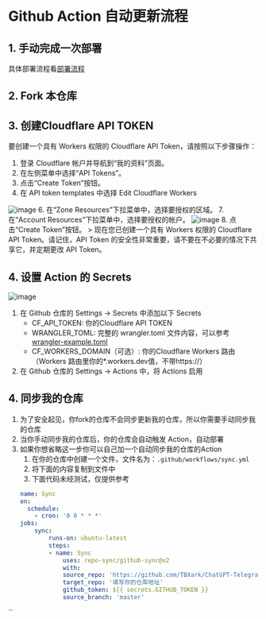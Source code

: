 # Github Action 自动更新流程

## 1. 手动完成一次部署
具体部署流程看[部署流程](DEPLOY.md)

## 2. Fork 本仓库


## 3. 创建Cloudflare API TOKEN
要创建一个具有 Workers 权限的 Cloudflare API Token，请按照以下步骤操作：

1. 登录 Cloudflare 帐户并导航到“我的资料”页面。
2. 在左侧菜单中选择“API Tokens”。
3. 点击“Create Token”按钮。
4. 在 API token templates 中选择 Edit Cloudflare Workers
<img style="max-width: 600px;" alt="image" src="https://user-images.githubusercontent.com/9513891/223635764-54bf4418-3571-49e4-8c41-a4d331f3d791.png">
6. 在“Zone Resources”下拉菜单中，选择要授权的区域。
7. 在“Account Resources”下拉菜单中，选择要授权的帐户。
<img style="max-width: 600px;" alt="image" src="https://user-images.githubusercontent.com/9513891/223635869-aabb8ca6-7933-4f48-920f-6579d29947a8.png">
8. 点击“Create Token”按钮。
> 现在您已创建一个具有 Workers 权限的 Cloudflare API Token。请记住，API Token 的安全性非常重要，请不要在不必要的情况下共享它，并定期更改 API Token。

## 4. 设置 Action 的 Secrets
<img style="max-width: 600px;" alt="image" src="https://user-images.githubusercontent.com/9513891/223635458-cd4dd1ef-6ff6-4b49-bcf5-f1224d6b62af.png">

1. 在 Github 仓库的 Settings -> Secrets 中添加以下 Secrets
    - CF_API_TOKEN: 你的Cloudflare API TOKEN
    - WRANGLER_TOML: 完整的 wrangler.toml 文件内容，可以参考[wrangler-example.toml](../wrangler-example.toml)
    - CF_WORKERS_DOMAIN（可选）: 你的Cloudflare Workers 路由（Workers 路由里你的*.workers.dev值，不带https://）
2. 在 Github 仓库的 Settings -> Actions 中，将 Actions 启用


## 4. 同步我的仓库
1. 为了安全起见，你fork的仓库不会同步更新我的仓库，所以你需要手动同步我的仓库
2. 当你手动同步我的仓库后，你的仓库会自动触发 Action，自动部署
3. 如果你想省略这一步你可以自己加一个自动同步我的仓库的Action
    1. 在你的仓库中创建一个文件，文件名为：`.github/workflows/sync.yml`
    2. 将下面的内容复制到文件中
    3. 下面代码未经测试，仅提供参考
    ```yml
    name: Sync
    on:
      schedule:
        - cron: '0 0 * * *'
    jobs:
        sync:
            runs-on: ubuntu-latest
            steps:
            - name: Sync
                uses: repo-sync/github-sync@v2
                with:
                source_repo: 'https://github.com/TBXark/ChatGPT-Telegram-Workers'
                target_repo: '填写你的仓库地址'
                github_token: ${{ secrets.GITHUB_TOKEN }} 
                source_branch: 'master'
  ``

